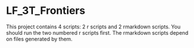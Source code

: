 # LF_3T_Frontiers

This project contains 4 scripts: 2 r scripts and 2 rmarkdown scripts.
You should run the two numbered r scripts first. The rmarkdown scripts depend on files generated by them.
